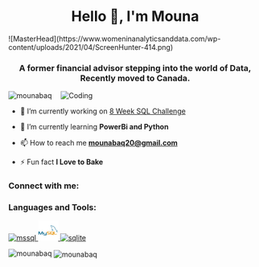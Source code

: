 <h1 align="center">Hello 👋, I'm Mouna</h1>
![MasterHead](https://www.womeninanalyticsanddata.com/wp-content/uploads/2021/04/ScreenHunter-414.png)
<h3 align="center">A former financial advisor stepping into the world of Data, Recently moved to Canada.</h3>
<img align="right" alt="Coding" width="400" src="https://cdn.dribbble.com/users/5950507/screenshots/15172610/media/3a55b2636de40cb3114a58cf7cc8d62d.gif">

<p align="left"> <img src="https://komarev.com/ghpvc/?username=mounabaq&label=Profile%20views&color=0e75b6&style=flat" alt="mounabaq" /> </p>

- 🔭 I’m currently working on [8 Week SQL Challenge](https://github.com/MounaBaq/8_Week_Sql_Challenge)

- 🌱 I’m currently learning **PowerBi and Python**

- 📫 How to reach me **mounabaq20@gmail.com**

- ⚡ Fun fact **I Love to Bake**

<h3 align="left">Connect with me:</h3>
<p align="left">
</p>

<h3 align="left">Languages and Tools:</h3>
<p align="left"> <a href="https://www.microsoft.com/en-us/sql-server" target="_blank" rel="noreferrer"> <img src="https://www.svgrepo.com/show/303229/microsoft-sql-server-logo.svg" alt="mssql" width="40" height="40"/> </a> <a href="https://www.mysql.com/" target="_blank" rel="noreferrer"> <img src="https://raw.githubusercontent.com/devicons/devicon/master/icons/mysql/mysql-original-wordmark.svg" alt="mysql" width="40" height="40"/> </a> <a href="https://www.sqlite.org/" target="_blank" rel="noreferrer"> <img src="https://www.vectorlogo.zone/logos/sqlite/sqlite-icon.svg" alt="sqlite" width="40" height="40"/> </a> </p>

<p><img align="left" src="https://github-readme-stats.vercel.app/api/top-langs?username=mounabaq&show_icons=true&locale=en&layout=compact" alt="mounabaq" /></p>

<p>&nbsp;<img align="center" src="https://github-readme-stats.vercel.app/api?username=mounabaq&show_icons=true&locale=en" alt="mounabaq" /></p>
